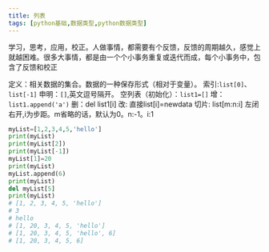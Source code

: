 ```yaml
---
title: 列表
tags: [python基础,数据类型,python数据类型]
---
```

学习，思考，应用，校正。人做事情，都需要有个反馈，反馈的周期越久，感觉上就越困难。很多大事情，都是由一个个小事务重复或迭代而成，每个小事务中，包含了反馈和校正
<!-- more -->
定义：相关数据的集合。数据的一种保存形式（相对于变量）。
索引:`list[0]`、`list[-1]`
申明：`[]`,英文逗号隔开。
空列表（初始化）：`list1=[]`
增：`list1.append('a')`
删：del list1[i]
改: 直接list[i]=newdata
切片: list[m:n:i] 左闭右开,i为步距。m省略的话，默认为0。n:-1。i:1

```py
myList=[1,2,3,4,5,'hello']
print(myList)
print(myList[2])
print(myList[-1])
myList[1]=20
print(myList)
myList.append(6)
print(myList)
del myList[5]
print(myList)
# [1, 2, 3, 4, 5, 'hello']
# 3
# hello
# [1, 20, 3, 4, 5, 'hello']
# [1, 20, 3, 4, 5, 'hello', 6]
# [1, 20, 3, 4, 5, 6]
```